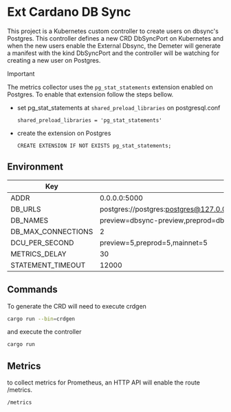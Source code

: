 # Ext Cardano DB Sync

This project is a Kubernetes custom controller to create users on dbsync's Postgres. This controller defines a new CRD DbSyncPort on Kubernetes and when the new users enable the External Dbsync, the Demeter will generate a manifest with the kind DbSyncPort and the controller will be watching for creating a new user on Postgres.

> [!IMPORTANT]  
> The metrics collector uses the `pg_stat_statements` extension enabled on Postgres. To enable that extension follow the steps bellow.

- set pg_stat_statements at `shared_preload_libraries` on postgresql.conf
  ```
  shared_preload_libraries = 'pg_stat_statements'
  ```
- create the extension on Postgres
  ```
  CREATE EXTENSION IF NOT EXISTS pg_stat_statements;
  ```

## Environment

| Key                | Value                                                                                   |
| ------------------ | --------------------------------------------------------------------------------------- |
| ADDR               | 0.0.0.0:5000                                                                            |
| DB_URLS            | postgres://postgres:postgres@127.0.0.1:5432,postgres://postgres:postgres@127.0.0.1:5433 |
| DB_NAMES           | preview=dbsync-preview,preprod=dbsync-preprod,mainnet=dbsync-mainnet                    |
| DB_MAX_CONNECTIONS | 2                                                                                       |
| DCU_PER_SECOND     | preview=5,preprod=5,mainnet=5                                                           |
| METRICS_DELAY      | 30                                                                                      |
| STATEMENT_TIMEOUT  | 12000                                                                                   |


## Commands

To generate the CRD will need to execute crdgen

```bash
cargo run --bin=crdgen
```

and execute the controller

```bash
cargo run
```

## Metrics

to collect metrics for Prometheus, an HTTP API will enable the route /metrics.

```
/metrics
```
